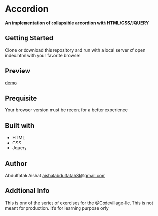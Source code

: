 # Accordion

**An implementation of collapsible accordion with HTML/CSS/JQUERY**

## Getting Started
Clone or download this repository and run with a local server of open index.html with your favorite browser
 

## Preview
[demo](https://jqueryaccordion.netlify.app/)

## Prequisite
Your browser version must be recent for a better experience
## Built with
- HTML
- CSS
- Jquery
## Author
Abdulfatah Aishat aishatabdulfatah81@gmail.com 
## Addtional Info
This is one of the series of exercises for the @Codevillage-llc.
This is not meant for production. It's for learning purpose only

